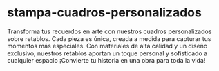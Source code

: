 # stampa-cuadros-personalizados
Transforma tus recuerdos en arte con nuestros cuadros personalizados sobre retablos. Cada pieza es única, creada a medida para capturar tus momentos más especiales. Con materiales de alta calidad y un diseño exclusivo, nuestros retablos aportan un toque personal y sofisticado a cualquier espacio ¡Convierte tu historia en una obra para toda la vida!
